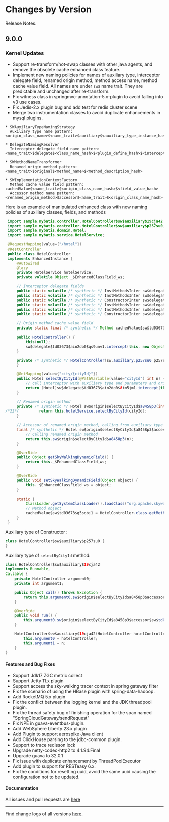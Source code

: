 Changes by Version
==================
Release Notes.

9.0.0
------------------

### Kernel Updates

* Support re-transform/hot-swap classes with other java agents, and remove the obsolete cache enhanced class feature.
* Implement new naming policies for names of auxiliary type, interceptor delegate field, renamed origin method, method
  access name, method cache value field. All names are under `sw$` name trait. They are predictable and unchanged after
  re-transform.
* Fix witness class in springmvc-annotation-5.x-plugin to avoid falling into v3 use cases.
* Fix Jedis-2.x plugin bug and add test for redis cluster scene
* Merge two instrumentation classes to avoid duplicate enhancements in mysql plugins.

```
* SWAuxiliaryTypeNamingStrategy
  Auxiliary type name pattern: <origin_class_name>$<name_trait>$auxiliary$<auxiliary_type_instance_hash>

* DelegateNamingResolver
  Interceptor delegate field name pattern: <name_trait>$delegate$<class_name_hash>$<plugin_define_hash>$<intercept_point_hash>

* SWMethodNameTransformer
  Renamed origin method pattern: <name_trait>$original$<method_name>$<method_description_hash>

* SWImplementationContextFactory
  Method cache value field pattern: cachedValue$<name_trait>$<origin_class_name_hash>$<field_value_hash>
  Accessor method name pattern:  <renamed_origin_method>$accessor$<name_trait>$<origin_class_name_hash>
```

Here is an example of manipulated enhanced class with new naming policies of auxiliary classes, fields, and methods

```java
 import sample.mybatis.controller.HotelController$sw$auxiliary$19cja42;
 import sample.mybatis.controller.HotelController$sw$auxiliary$p257su0;
 import sample.mybatis.domain.Hotel;
 import sample.mybatis.service.HotelService;

 @RequestMapping(value={"/hotel"})
 @RestController
 public class HotelController
 implements EnhancedInstance {
     @Autowired
     @lazy
     private HotelService hotelService;
     private volatile Object _$EnhancedClassField_ws;

     // Interceptor delegate fields
     public static volatile /* synthetic */ InstMethodsInter sw$delegate$td03673$ain2do0$8im5jm1;
     public static volatile /* synthetic */ InstMethodsInter sw$delegate$td03673$ain2do0$edkmf61;
     public static volatile /* synthetic */ ConstructorInter sw$delegate$td03673$ain2do0$qs9unv1;
     public static volatile /* synthetic */ InstMethodsInter sw$delegate$td03673$fl4lnk1$m3ia3a2;
     public static volatile /* synthetic */ InstMethodsInter sw$delegate$td03673$fl4lnk1$sufrvp1;
     public static volatile /* synthetic */ ConstructorInter sw$delegate$td03673$fl4lnk1$cteu7s1;

     // Origin method cache value field
     private static final /* synthetic */ Method cachedValue$sw$td03673$g5sobj1;

     public HotelController() {
         this(null);
         sw$delegate$td03673$ain2do0$qs9unv1.intercept(this, new Object[0]);
     }

     private /* synthetic */ HotelController(sw.auxiliary.p257su0 p257su02) {
     }

     @GetMapping(value={"city/{cityId}"})
     public Hotel selectByCityId(@PathVariable(value="cityId") int n) {
         // call interceptor with auxiliary type and parameters and origin method object
         return (Hotel)sw$delegate$td03673$ain2do0$8im5jm1.intercept(this, new Object[]{n}, new HotelController$sw$auxiliary$19cja42(this, n), cachedValue$sw$td03673$g5sobj1);
     }

     // Renamed origin method
     private /* synthetic */ Hotel sw$origin$selectByCityId$a8458p3(int cityId) {
/*22*/         return this.hotelService.selectByCityId(cityId);
     }

     // Accessor of renamed origin method, calling from auxiliary type
     final /* synthetic */ Hotel sw$origin$selectByCityId$a8458p3$accessor$sw$td03673(int n) {
         // Calling renamed origin method
         return this.sw$origin$selectByCityId$a8458p3(n);
     }

     @OverRide
     public Object getSkyWalkingDynamicField() {
         return this._$EnhancedClassField_ws;
     }

     @OverRide
     public void setSkyWalkingDynamicField(Object object) {
         this._$EnhancedClassField_ws = object;
     }

     static {
         ClassLoader.getSystemClassLoader().loadClass("org.apache.skywalking.apm.dependencies.net.bytebuddy.dynamic.Nexus").getMethod("initialize", Class.class, Integer.TYPE).invoke(null, HotelController.class, -1072476370);
         // Method object
         cachedValue$sw$td03673$g5sobj1 = HotelController.class.getMethod("selectByCityId", Integer.TYPE);
     }
 }
```

Auxiliary type of Constructor :
```java
class HotelController$sw$auxiliary$p257su0 {
}
```

Auxiliary type of  `selectByCityId` method:
```java
class HotelController$sw$auxiliary$19cja42
implements Runnable,
Callable {
    private HotelController argument0;
    private int argument1;

    public Object call() throws Exception {
        return this.argument0.sw$origin$selectByCityId$a8458p3$accessor$sw$td03673(this.argument1);
    }

    @OverRide
    public void run() {
        this.argument0.sw$origin$selectByCityId$a8458p3$accessor$sw$td03673(this.argument1);
    }

    HotelController$sw$auxiliary$19cja42(HotelController hotelController, int n) {
        this.argument0 = hotelController;
        this.argument1 = n;
    }
}
```

#### Features and Bug Fixes

* Support Jdk17 ZGC metric collect
* Support Jetty 11.x plugin
* Support access the sky-walking tracer context in spring gateway filter
* Fix the scenario of using the HBase plugin with spring-data-hadoop.
* Add RocketMQ 5.x plugin
* Fix the conflict between the logging kernel and the JDK threadpool plugin.
* Fix the thread safety bug of finishing operation for the span named "SpringCloudGateway/sendRequest"
* Fix NPE in guava-eventbus-plugin.
* Add WebSphere Liberty 23.x plugin
* Add Plugin to support aerospike Java client
* Add ClickHouse parsing to the jdbc-common plugin.
* Support to trace redisson lock
* Upgrade netty-codec-http2 to 4.1.94.Final
* Upgrade guava to 32.0.1
* Fix issue with duplicate enhancement by ThreadPoolExecutor
* Add plugin to support for RESTeasy 6.x.
* Fix the conditions for resetting uuid, avoid the same uuid causing the configuration not to be updated. 

#### Documentation

All issues and pull requests are [here](https://github.com/apache/skywalking/milestone/178?closed=1)

------------------
Find change logs of all versions [here](changes).

